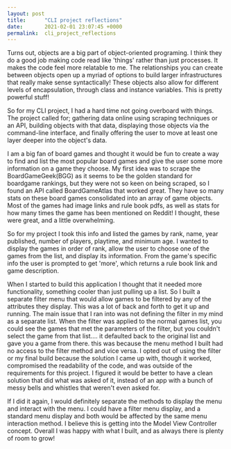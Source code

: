 ```yaml
---
layout: post
title:      "CLI project reflections"
date:       2021-02-01 23:07:45 +0000
permalink:  cli_project_reflections
---
```



Turns out, objects are a big part of object-oriented programing. I think they do a good job making code read like 'things' rather than just processes. It makes the code feel more relatable to me. The relationships you can create between objects open up a myriad of options to build larger infrastructures that really make sense syntactically! These objects also allow for different levels of encapsulation, through class and instance variables. This is pretty powerful stuff!


So for my CLI project, I had a hard time not going overboard with things. The project called for; gathering data online using scraping techniques or an API, building objects with that data, displaying those objects via the command-line interface, and finally offering the user to move at least one layer deeper into the object's data.

I am a big fan of board games and thought it would be fun to create a way to find and list the most popular board games and give the user some more information on a game they choose. My first idea was to scrape the BoardGameGeek(BGG) as it seems to be the golden standard for boardgame rankings, but they were not so keen on being scraped, so I found an API called BoardGameAtlas that worked great. They have so many stats on these board games consolidated into an array of game objects. Most of the games had image links and rule book pdfs, as well as stats for how many times the game has been mentioned on Reddit! I thought, these were great, and a little overwhelming. 

So for my project I took this info and listed the games by rank, name, year published, number of players, playtime, and minimum age. I wanted to display the games in order of rank, allow the user to choose one of the games from the list, and display its information. From the game's specific info the user is prompted to get 'more', which returns a rule book link and game description. 


When I started to build this application I  thought that it needed more functionality, something cooler than just pulling up a list. So I built a separate filter menu that would allow games to be filtered by any of the attributes they display. This was a lot of back and forth to get it up and running. The main issue that I ran into was not defining the filter in my mind as a separate list. When the filter was applied to the normal games list, you could see the games that met the parameters of the filter, but you couldn't select the game from that list.... it defaulted back to the original list and gave you a game from there. this was because the menu method I built had no access to the filter method and vice versa. I opted out of using the filter or my final build because the solution I came up with, though it worked, compromised the readability of the code, and was outside of the requirements for this project. I figured it would be better to have a clean solution that did what was asked of it, instead of an app with a bunch of messy bells and whistles that weren't even asked for.

If I did it again, I would definitely separate the methods to display the menu and interact with the menu. I could have a filter menu display, and a standard menu display and both would be affected by the same menu interaction method. I believe this is getting into the Model View Controller concept. Overall I was happy with what I built, and as always there is plenty of room to grow!
